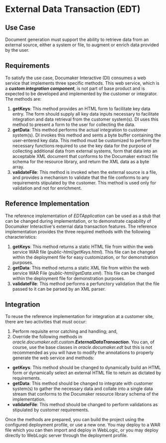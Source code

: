 # External Data Transaction (EDT)

## Use Case
Document generation must support the ability to retrieve data from an external source, either a system or file, to augment or enrich data provided by the user.

## Requirements
To satisfy the use case, Documaker Interactive (DI) consumes a web service that implements three specific methods. This web service, which is a **_custom integration component_**, is not part of base product and is expected to be developed and implemented by the customer or integrator. The methods are:
1. **getKeys**: This method provides an HTML form to facilitate key data entry. The form should supply all key data inputs necessary to facilitate integration and data retrieval from the customer system(s). DI uses this method to present a form to the user for collecting the data. 
1. **getData**: This method performs the actual integration to customer system(s). DI invokes this method and sents a byte buffer containing the user-entered key data. This method must be customized to perform the necessary functions required to use the key data for the purpose of collecting additional data from external systems, form that data into an acceptable XML document that conforms to the Documaker extract file schema for the resource library, and return the XML data as a byte array.
1. **validateFile**: This method is invoked when the external source is a file, and provides a mechanism to validate that the file conforms to any requirements stipulated by the customer. This method is used only for validation and not for enrichment.

## Reference Implementation
The reference implementation of _EDTApplication_ can be used as a stub that can be changed during implementation, or to demonstrate capability of Documaker Interactive's external data transaction features. The reference implementation provides the three required methods with the following characteristics:
1. **getKeys**: This method returns a static HTML file from within the web service WAR file (_public-html/getKeys.html_). This file can be changed within the deployment file for easy customization, or for demonstration purposes. 
1. **getData**: This method returns a static XML file from within the web service WAR File (_public-html/getData.xml_). This file can be changed within the deployment file for demonstration purposes.
1. **validateFile**: This method performs a perfunctory validation that the file passed to it can be parsed by an XML parser. 

## Integration
To reuse the reference implementation for integration at a customer site, there are two activities that must occur:
1. Perform requisite error catching and handling; and,
1. Override the following methods in _oracle.documaker.edt.custom.**ExternalDataTransaction**_. You can, of course, use the base 
classes in _oracle.documaker.edt_ but this is not recommended as you will have to modify the annotations to properly generate the web service and methods:
    
* **getKeys**: This method should be changed to dynamically build an HTML form or dynamically select an external HTML file to return as dictated by requirements.   
* **getData**: This method should be changed to integrate with customer system(s) to gather the necessary data and collate into a single data stream that conforms to the Documaker resource library schema of the implementation.
* **validateFile**: This method should be changed to perform validations as stipulated by customer requirements.
    
Once the methods are prepared, you can build the project using the configured deployment profile, or use a new one. You may deploy to a WAR file which you can then import and deploy in WebLogic, or you may deploy directly to WebLogic server through the deployment profile. 

